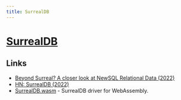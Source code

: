 ```yaml
---
title: SurrealDB
---
```


# [SurrealDB](https://surrealdb.com/)

## Links

- [Beyond Surreal? A closer look at NewSQL Relational Data (2022)](https://www.youtube.com/watch?v=LCAIkx1p1k0)
- [HN: SurrealDB (2022)](https://news.ycombinator.com/item?id=32874597)
- [SurrealDB.wasm](https://github.com/surrealdb/surrealdb.wasm) - SurrealDB driver for WebAssembly.
